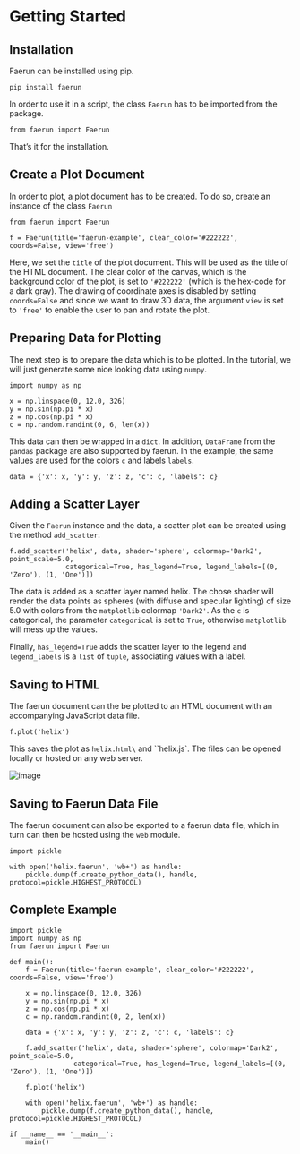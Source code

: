 # Getting Started

## Installation

Faerun can be installed using pip.

```
pip install faerun
```

In order to use it in a script, the class `Faerun` has to be imported from the package.

```
from faerun import Faerun
```

That’s it for the installation.

## Create a Plot Document

In order to plot, a plot document has to be created. To do so, create an instance of the class `Faerun`

```
from faerun import Faerun

f = Faerun(title='faerun-example', clear_color='#222222', coords=False, view='free')
```

Here, we set the `title` of the plot document. This will be used as the title of the HTML document. The clear color of the canvas, which is the background color of the plot, is set to `'#222222'` (which is the hex-code for a dark gray).
The drawing of coordinate axes is disabled by setting `coords=False` and since we want to draw 3D data, the argument `view` is set to `'free'` to enable the user to pan and rotate the plot.

## Preparing Data for Plotting

The next step is to prepare the data which is to be plotted. In the tutorial, we will just generate some nice looking data using `numpy`.

```
import numpy as np

x = np.linspace(0, 12.0, 326)
y = np.sin(np.pi * x)
z = np.cos(np.pi * x)
c = np.random.randint(0, 6, len(x))
```

This data can then be wrapped in a `dict`. In addition, `DataFrame` from the `pandas` package are also supported by faerun.
In the example, the same values are used for the colors `c` and labels `labels`.

```
data = {'x': x, 'y': y, 'z': z, 'c': c, 'labels': c}
```

## Adding a Scatter Layer

Given the `Faerun` instance and the data, a scatter plot can be created using the method `add_scatter`.

```
f.add_scatter('helix', data, shader='sphere', colormap='Dark2', point_scale=5.0,
              categorical=True, has_legend=True, legend_labels=[(0, 'Zero'), (1, 'One')])
```

The data is added as a scatter layer named helix. The chose shader will render the data points as
spheres (with diffuse and specular lighting) of size 5.0 with colors from the `matplotlib` colormap `'Dark2'`.
As the `c` is categorical, the parameter `categorical` is set to `True`, otherwise `matplotlib` will mess up the values.

Finally, `has_legend=True` adds the scatter layer to the legend and `legend_labels` is a `list` of `tuple`, associating values with a label.

## Saving to HTML

The faerun document can the be plotted to an HTML document with an accompanying JavaScript data file.

```
f.plot('helix')
```

This saves the plot as `helix.html\` and \`\`helix.js`. The files can be opened locally or hosted on any web server.



![image](_static/tutorial.png)

## Saving to Faerun Data File

The faerun document can also be exported to a faerun data file, which in turn can then be hosted using the `web` module.

```
import pickle

with open('helix.faerun', 'wb+') as handle:
    pickle.dump(f.create_python_data(), handle, protocol=pickle.HIGHEST_PROTOCOL)
```

## Complete Example

```
import pickle
import numpy as np
from faerun import Faerun

def main():
    f = Faerun(title='faerun-example', clear_color='#222222', coords=False, view='free')

    x = np.linspace(0, 12.0, 326)
    y = np.sin(np.pi * x)
    z = np.cos(np.pi * x)
    c = np.random.randint(0, 2, len(x))

    data = {'x': x, 'y': y, 'z': z, 'c': c, 'labels': c}

    f.add_scatter('helix', data, shader='sphere', colormap='Dark2', point_scale=5.0,
                categorical=True, has_legend=True, legend_labels=[(0, 'Zero'), (1, 'One')])

    f.plot('helix')

    with open('helix.faerun', 'wb+') as handle:
        pickle.dump(f.create_python_data(), handle, protocol=pickle.HIGHEST_PROTOCOL)

if __name__ == '__main__':
    main()
```
